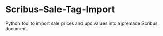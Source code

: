 # Scribus-Sale-Tag-Import
Python tool to import sale prices and upc values into a premade Scribus document.
